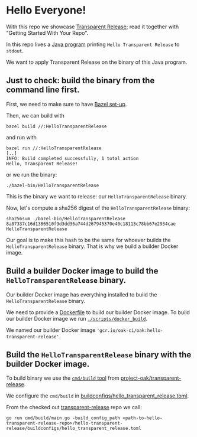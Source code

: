 # Hello Everyone!

With this repo we showcase [Transparent Release](https://github.com/project-oak/transparent-release); read it together with "Getting Started With Your Repo".

In this repo lives a [Java program](src/main/java/com/example/HelloTransparentRelease.java) printing `Hello Transparent Release` to `stdout`. 

We want to apply Transparent Release on the binary of this Java program.

## Just to check: build the binary from the command line first.

First, we need to make sure to have [Bazel set-up](https://docs.bazel.build/versions/main/tutorial/java.html#before-you-begin).

Then, we can build with

```
bazel build //:HelloTransparentRelease 
```

and run with

```
bazel run //:HelloTransparentRelease
[..]
INFO: Build completed successfully, 1 total action
Hello, Transparent Release!
```

or we run the binary:

```
./bazel-bin/HelloTransparentRelease
```

This is the binary we want to release: our `HelloTransparentRelease` binary.

Now, let's compute a sha256 digest of the `HelloTransparentRelease` binary:

```
sha256sum ./bazel-bin/HelloTransparentRelease
8a87337c16d1386510f9d3dd36a744d267945370e40c18113c78bb67e2934cae HelloTransparentRelease
```

Our goal is to make this hash to be the same for whoever builds the `HelloTransparentRelease` binary. That is why we build a builder Docker image.

## Build a builder Docker image to build the `HelloTransparentRelease` binary.

Our builder Docker image has everything installed to build the `HelloTransparentRelease` binary. 

We need to provide a [Dockerfile](Dockerfile) to build our builder Docker image. To build our builder Docker image we run [`./scripts/docker_build`](./scripts/docker_build).

We named our builder Docker image `'gcr.io/oak-ci/oak:hello-transparent-release'`.

## Build the `HelloTransparentRelease` binary with the builder Docker image.

To build binary we use the [`cmd/build` tool](https://github.com/project-oak/transparent-release#building-binaries-using-the-cmdbuild-tool) from [project-oak/transparent-release](https://github.com/project-oak/transparent-release). 

We configure the  `cmd/build` in [buildconfigs/hello_transparent_release.toml](buildconfigs/hello_transparent_release.toml).

From the checked out [transparent-release](https://github.com/project-oak/transparent-release) repo we call:

```
go run cmd/build/main.go -build_config_path <path-to-hello-transparent-release-repo>/hello-transparent-release/buildconfigs/hello_transparent_release.toml 
```
